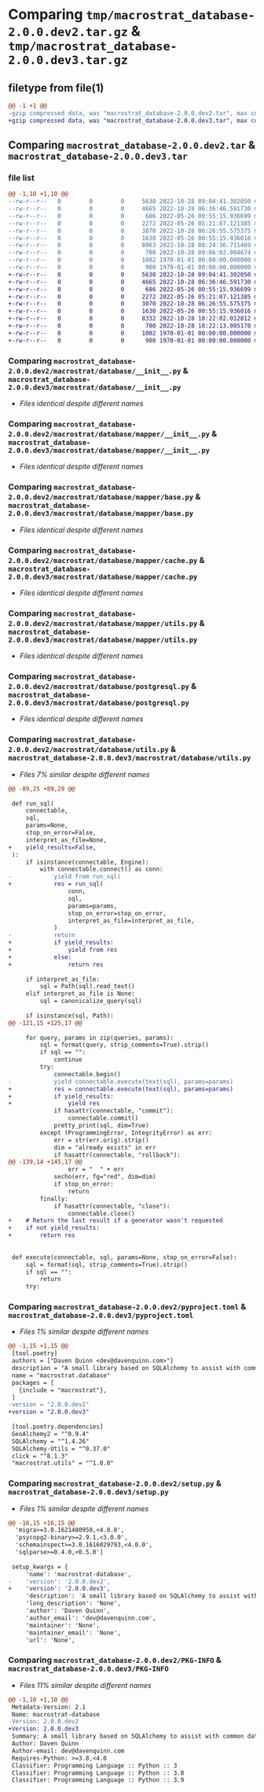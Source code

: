 # Comparing `tmp/macrostrat_database-2.0.0.dev2.tar.gz` & `tmp/macrostrat_database-2.0.0.dev3.tar.gz`

## filetype from file(1)

```diff
@@ -1 +1 @@
-gzip compressed data, was "macrostrat_database-2.0.0.dev2.tar", max compression
+gzip compressed data, was "macrostrat_database-2.0.0.dev3.tar", max compression
```

## Comparing `macrostrat_database-2.0.0.dev2.tar` & `macrostrat_database-2.0.0.dev3.tar`

### file list

```diff
@@ -1,10 +1,10 @@
--rw-r--r--   0        0        0     5630 2022-10-28 09:04:41.302050 macrostrat_database-2.0.0.dev2/macrostrat/database/__init__.py
--rw-r--r--   0        0        0     4665 2022-10-28 06:36:46.591730 macrostrat_database-2.0.0.dev2/macrostrat/database/mapper/__init__.py
--rw-r--r--   0        0        0      686 2022-05-26 00:55:15.936699 macrostrat_database-2.0.0.dev2/macrostrat/database/mapper/base.py
--rw-r--r--   0        0        0     2272 2022-05-26 05:21:07.121385 macrostrat_database-2.0.0.dev2/macrostrat/database/mapper/cache.py
--rw-r--r--   0        0        0     3070 2022-10-28 06:26:55.575375 macrostrat_database-2.0.0.dev2/macrostrat/database/mapper/utils.py
--rw-r--r--   0        0        0     1630 2022-05-26 00:55:15.936016 macrostrat_database-2.0.0.dev2/macrostrat/database/postgresql.py
--rw-r--r--   0        0        0     8063 2022-10-28 08:24:36.711469 macrostrat_database-2.0.0.dev2/macrostrat/database/utils.py
--rw-r--r--   0        0        0      700 2022-10-28 09:06:02.004674 macrostrat_database-2.0.0.dev2/pyproject.toml
--rw-r--r--   0        0        0     1002 1970-01-01 00:00:00.000000 macrostrat_database-2.0.0.dev2/setup.py
--rw-r--r--   0        0        0      900 1970-01-01 00:00:00.000000 macrostrat_database-2.0.0.dev2/PKG-INFO
+-rw-r--r--   0        0        0     5630 2022-10-28 09:04:41.302050 macrostrat_database-2.0.0.dev3/macrostrat/database/__init__.py
+-rw-r--r--   0        0        0     4665 2022-10-28 06:36:46.591730 macrostrat_database-2.0.0.dev3/macrostrat/database/mapper/__init__.py
+-rw-r--r--   0        0        0      686 2022-05-26 00:55:15.936699 macrostrat_database-2.0.0.dev3/macrostrat/database/mapper/base.py
+-rw-r--r--   0        0        0     2272 2022-05-26 05:21:07.121385 macrostrat_database-2.0.0.dev3/macrostrat/database/mapper/cache.py
+-rw-r--r--   0        0        0     3070 2022-10-28 06:26:55.575375 macrostrat_database-2.0.0.dev3/macrostrat/database/mapper/utils.py
+-rw-r--r--   0        0        0     1630 2022-05-26 00:55:15.936016 macrostrat_database-2.0.0.dev3/macrostrat/database/postgresql.py
+-rw-r--r--   0        0        0     8332 2022-10-28 18:22:02.012812 macrostrat_database-2.0.0.dev3/macrostrat/database/utils.py
+-rw-r--r--   0        0        0      700 2022-10-28 18:22:13.985170 macrostrat_database-2.0.0.dev3/pyproject.toml
+-rw-r--r--   0        0        0     1002 1970-01-01 00:00:00.000000 macrostrat_database-2.0.0.dev3/setup.py
+-rw-r--r--   0        0        0      900 1970-01-01 00:00:00.000000 macrostrat_database-2.0.0.dev3/PKG-INFO
```

### Comparing `macrostrat_database-2.0.0.dev2/macrostrat/database/__init__.py` & `macrostrat_database-2.0.0.dev3/macrostrat/database/__init__.py`

 * *Files identical despite different names*

### Comparing `macrostrat_database-2.0.0.dev2/macrostrat/database/mapper/__init__.py` & `macrostrat_database-2.0.0.dev3/macrostrat/database/mapper/__init__.py`

 * *Files identical despite different names*

### Comparing `macrostrat_database-2.0.0.dev2/macrostrat/database/mapper/base.py` & `macrostrat_database-2.0.0.dev3/macrostrat/database/mapper/base.py`

 * *Files identical despite different names*

### Comparing `macrostrat_database-2.0.0.dev2/macrostrat/database/mapper/cache.py` & `macrostrat_database-2.0.0.dev3/macrostrat/database/mapper/cache.py`

 * *Files identical despite different names*

### Comparing `macrostrat_database-2.0.0.dev2/macrostrat/database/mapper/utils.py` & `macrostrat_database-2.0.0.dev3/macrostrat/database/mapper/utils.py`

 * *Files identical despite different names*

### Comparing `macrostrat_database-2.0.0.dev2/macrostrat/database/postgresql.py` & `macrostrat_database-2.0.0.dev3/macrostrat/database/postgresql.py`

 * *Files identical despite different names*

### Comparing `macrostrat_database-2.0.0.dev2/macrostrat/database/utils.py` & `macrostrat_database-2.0.0.dev3/macrostrat/database/utils.py`

 * *Files 7% similar despite different names*

```diff
@@ -89,25 +89,29 @@
 
 def run_sql(
     connectable,
     sql,
     params=None,
     stop_on_error=False,
     interpret_as_file=None,
+    yield_results=False,
 ):
     if isinstance(connectable, Engine):
         with connectable.connect() as conn:
-            yield from run_sql(
+            res = run_sql(
                 conn,
                 sql,
                 params=params,
                 stop_on_error=stop_on_error,
                 interpret_as_file=interpret_as_file,
             )
-            return
+            if yield_results:
+                yield from res
+            else:
+                return res
 
     if interpret_as_file:
         sql = Path(sql).read_text()
     elif interpret_as_file is None:
         sql = canonicalize_query(sql)
 
     if isinstance(sql, Path):
@@ -121,15 +125,17 @@
 
     for query, params in zip(queries, params):
         sql = format(query, strip_comments=True).strip()
         if sql == "":
             continue
         try:
             connectable.begin()
-            yield connectable.execute(text(sql), params=params)
+            res = connectable.execute(text(sql), params=params)
+            if yield_results:
+                yield res
             if hasattr(connectable, "commit"):
                 connectable.commit()
             pretty_print(sql, dim=True)
         except (ProgrammingError, IntegrityError) as err:
             err = str(err.orig).strip()
             dim = "already exists" in err
             if hasattr(connectable, "rollback"):
@@ -139,14 +145,17 @@
                 err = "  " + err
             secho(err, fg="red", dim=dim)
             if stop_on_error:
                 return
         finally:
             if hasattr(connectable, "close"):
                 connectable.close()
+    # Return the last result if a generator wasn't requested
+    if not yield_results:
+        return res
 
 
 def execute(connectable, sql, params=None, stop_on_error=False):
     sql = format(sql, strip_comments=True).strip()
     if sql == "":
         return
     try:
```

### Comparing `macrostrat_database-2.0.0.dev2/pyproject.toml` & `macrostrat_database-2.0.0.dev3/pyproject.toml`

 * *Files 1% similar despite different names*

```diff
@@ -1,15 +1,15 @@
 [tool.poetry]
 authors = ["Daven Quinn <dev@davenquinn.com>"]
 description = "A small library based on SQLAlchemy to assist with common database tasks."
 name = "macrostrat.database"
 packages = [
   {include = "macrostrat"},
 ]
-version = "2.0.0.dev2"
+version = "2.0.0.dev3"
 
 [tool.poetry.dependencies]
 GeoAlchemy2 = "^0.9.4"
 SQLAlchemy = "^1.4.26"
 SQLAlchemy-Utils = "^0.37.0"
 click = "^8.1.3"
 "macrostrat.utils" = "^1.0.0"
```

### Comparing `macrostrat_database-2.0.0.dev2/setup.py` & `macrostrat_database-2.0.0.dev3/setup.py`

 * *Files 1% similar despite different names*

```diff
@@ -16,15 +16,15 @@
  'migra>=3.0.1621480950,<4.0.0',
  'psycopg2-binary>=2.9.1,<3.0.0',
  'schemainspect>=3.0.1616029793,<4.0.0',
  'sqlparse>=0.4.0,<0.5.0']
 
 setup_kwargs = {
     'name': 'macrostrat-database',
-    'version': '2.0.0.dev2',
+    'version': '2.0.0.dev3',
     'description': 'A small library based on SQLAlchemy to assist with common database tasks.',
     'long_description': 'None',
     'author': 'Daven Quinn',
     'author_email': 'dev@davenquinn.com',
     'maintainer': 'None',
     'maintainer_email': 'None',
     'url': 'None',
```

### Comparing `macrostrat_database-2.0.0.dev2/PKG-INFO` & `macrostrat_database-2.0.0.dev3/PKG-INFO`

 * *Files 11% similar despite different names*

```diff
@@ -1,10 +1,10 @@
 Metadata-Version: 2.1
 Name: macrostrat-database
-Version: 2.0.0.dev2
+Version: 2.0.0.dev3
 Summary: A small library based on SQLAlchemy to assist with common database tasks.
 Author: Daven Quinn
 Author-email: dev@davenquinn.com
 Requires-Python: >=3.8,<4.0
 Classifier: Programming Language :: Python :: 3
 Classifier: Programming Language :: Python :: 3.8
 Classifier: Programming Language :: Python :: 3.9
```

